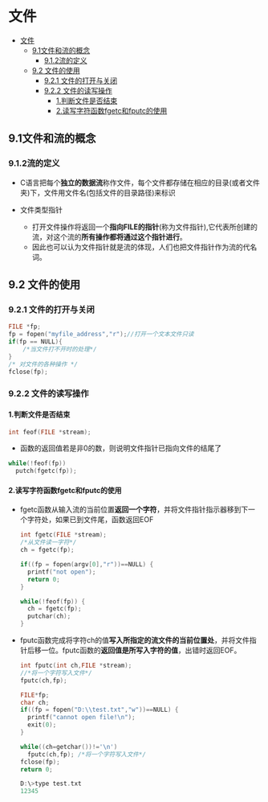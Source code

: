 # 文件

- [文件](#文件)
  - [9.1文件和流的概念](#91文件和流的概念)
    - [9.1.2流的定义](#912流的定义)
  - [9.2 文件的使用](#92-文件的使用)
    - [9.2.1 文件的打开与关闭](#921-文件的打开与关闭)
    - [9.2.2 文件的读写操作](#922-文件的读写操作)
      - [1.判断文件是否结束](#1判断文件是否结束)
      - [2.读写字符函数fgetc和fputc的使用](#2读写字符函数fgetc和fputc的使用)

## 9.1文件和流的概念

### 9.1.2流的定义

- C语言把每个**独立的数据流**称作文件，每个文件都存储在相应的目录(或者文件夹)下，文件用文件名(包括文件的目录路径)来标识

- 文件类型指针
  - 打开文件操作将返回一个**指向FILE的指针**(称为文件指针),它代表所创建的流，对这个流的**所有操作都将通过这个指针进行**。
  - 因此也可以认为文件指针就是流的体现，人们也把文件指针作为流的代名词。

## 9.2 文件的使用

### 9.2.1 文件的打开与关闭

```c
FILE *fp;
fp = fopen("myfile_address","r");//打开一个文本文件只读
if(fp == NULL){
    /*当文件打不开时的处理*/
}
/* 对文件的各种操作 */
fclose(fp);
```

### 9.2.2 文件的读写操作

#### 1.判断文件是否结束

```C
int feof(FILE *stream);
```

- 函数的返回值若是非0的数，则说明文件指针已指向文件的结尾了

```C
while(!feof(fp))
  putch(fgetc(fp));
```

#### 2.读写字符函数fgetc和fputc的使用

- fgetc函数从输入流的当前位置**返回一个字符**，并将文件指针指示器移到下一个字符处，如果已到文件尾，函数返回EOF

  ```c
  int fgetc(FILE *stream);
  /*从文件读一字符*/
  ch = fgetc(fp);
  ```

  ```c
  if((fp = fopen(argv[0],"r"))==NULL) {
    printf("not open");
    return 0;
  }

  while(!feof(fp)) {
    ch = fgetc(fp);
    putchar(ch);
  }
  ```

- fputc函数完成将字符ch的值**写入所指定的流文件的当前位置处**，并将文件指针后移一位。fputc函数的**返回值是所写入字符的值**，出错时返回EOF。

  ```c
  int fputc(int ch,FILE *stream);
  //*将一个字符写入文件*/
  fputc(ch,fp);
  ```

  ```c
  FILE*fp;
  char ch;
  if((fp = fopen("D:\\test.txt","w"))==NULL) {
    printf("cannot open file!\n");
    exit(0);
  }

  while((ch=getchar())!='\n')
    fputc(ch,fp); /*将一个字符写入文件*/
  fclose(fp);
  return 0;

  D:\>type test.txt
  12345
  ```
